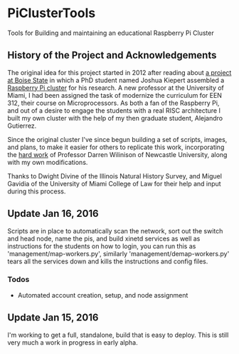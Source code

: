 # PiClusterTools
Tools for Building and maintaining an educational Raspberry Pi Cluster

## History of the Project and Acknowledgements

The original idea for this project started in 2012 after reading about [a project at Boise State](http://coen.boisestate.edu/ece/raspberry-pi/) in which a PhD student named Joshua Kiepert assembled a [Raspberry Pi cluster](http://coen.boisestate.edu/ece/files/2013/05/Creating.a.Raspberry.Pi-Based.Beowulf.Cluster_v2.pdf) for his research.  A new professor at the University of Miami, I had been assigned the task of modernize the curriculum for EEN 312, their course on Microprocessors.  As both a fan of the Raspberry Pi, and out of a desire to engage the students with a real RISC architecture I built my own cluster with the help of my then graduate student, Alejandro Gutierrez.

Since the original cluster I've since begun building a set of scripts, images, and plans, to make it easier for others to replicate this work, incorporating the [hard work](https://darrenjw2.wordpress.com/2015/09/07/raspberry-pi-2-cluster-with-nat-routing/) of Professor Darren Wilinison of Newcastle University, along with my own modifications.

Thanks to Dwight Divine of the Illinois Natural History Survey, and Miguel Gavidia of the University of Miami College of Law for their help and input during this process.

## Update Jan 16, 2016

Scripts are in place to automatically scan the network, sort out the switch and head node, name the pis, and build xinetd services as well as
instructions for the students on how to login, you can run this as 'management/map-workers.py', similarly 'management/demap-workers.py' tears
all the services down and kills the instructions and config files.

### Todos
* Automated account creation, setup, and node assignment

## Update Jan 15, 2016

I'm working to get a full, standalone, build that is easy to deploy.  This is still very much a work in progress in early alpha.
